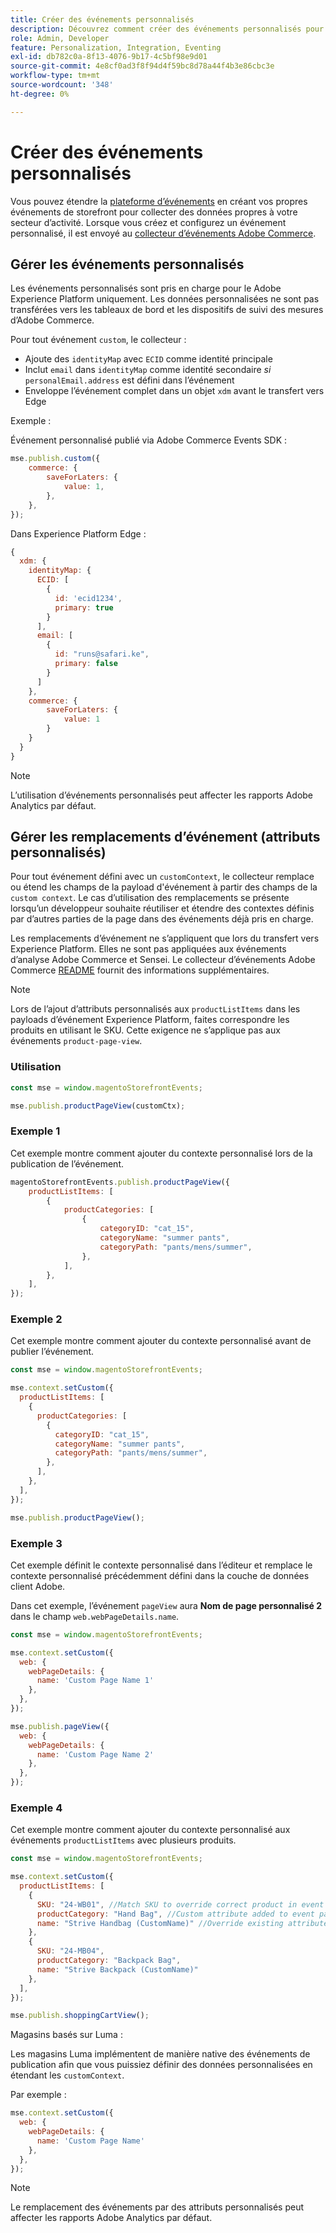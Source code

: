 ```yaml
---
title: Créer des événements personnalisés
description: Découvrez comment créer des événements personnalisés pour connecter vos données Adobe Commerce à d’autres produits Adobe DX.
role: Admin, Developer
feature: Personalization, Integration, Eventing
exl-id: db782c0a-8f13-4076-9b17-4c5bf98e9d01
source-git-commit: 4e8cf0ad3f8f94d4f59bc8d78a44f4b3e86cbc3e
workflow-type: tm+mt
source-wordcount: '348'
ht-degree: 0%

---
```


# Créer des événements personnalisés

Vous pouvez étendre la [plateforme d’événements](events.md) en créant vos propres événements de storefront pour collecter des données propres à votre secteur d’activité. Lorsque vous créez et configurez un événement personnalisé, il est envoyé au [collecteur d’événements Adobe Commerce](https://github.com/adobe/commerce-events/tree/main/packages/storefront-events-collector).

## Gérer les événements personnalisés

Les événements personnalisés sont pris en charge pour le Adobe Experience Platform uniquement. Les données personnalisées ne sont pas transférées vers les tableaux de bord et les dispositifs de suivi des mesures d’Adobe Commerce.

Pour tout événement `custom`, le collecteur :

- Ajoute des `identityMap` avec `ECID` comme identité principale
- Inclut `email` dans `identityMap` comme identité secondaire _si_ `personalEmail.address` est défini dans l’événement
- Enveloppe l’événement complet dans un objet `xdm` avant le transfert vers Edge

Exemple :

Événement personnalisé publié via Adobe Commerce Events SDK :

```javascript
mse.publish.custom({
    commerce: {
        saveForLaters: {
            value: 1,
        },
    },
});
```

Dans Experience Platform Edge :

```javascript
{
  xdm: {
    identityMap: {
      ECID: [
        {
          id: 'ecid1234',
          primary: true
        }
      ],
      email: [
        {
          id: "runs@safari.ke",
          primary: false
        }
      ]
    },
    commerce: {
        saveForLaters: {
            value: 1
        }
    }
  }
}
```

>[!NOTE]
>
> L’utilisation d’événements personnalisés peut affecter les rapports Adobe Analytics par défaut.

## Gérer les remplacements d’événement (attributs personnalisés)

Pour tout événement défini avec un `customContext`, le collecteur remplace ou étend les champs de la payload d&#39;événement à partir des champs de la `custom context`. Le cas d’utilisation des remplacements se présente lorsqu’un développeur souhaite réutiliser et étendre des contextes définis par d’autres parties de la page dans des événements déjà pris en charge.

Les remplacements d’événement ne s’appliquent que lors du transfert vers Experience Platform. Elles ne sont pas appliquées aux événements d’analyse Adobe Commerce et Sensei. Le collecteur d’événements Adobe Commerce [README](https://github.com/adobe/commerce-events/blob/e34bcfc0deca8d5ac1f9310fc1ee4c1becf4ffbb/packages/storefront-events-collector/README.md) fournit des informations supplémentaires.

>[!NOTE]
>
>Lors de l’ajout d’attributs personnalisés aux `productListItems` dans les payloads d’événement Experience Platform, faites correspondre les produits en utilisant le SKU. Cette exigence ne s’applique pas aux événements `product-page-view`.

### Utilisation

```javascript
const mse = window.magentoStorefrontEvents;

mse.publish.productPageView(customCtx);
```

### Exemple 1

Cet exemple montre comment ajouter du contexte personnalisé lors de la publication de l’événement.

```javascript
magentoStorefrontEvents.publish.productPageView({
    productListItems: [
        {
            productCategories: [
                {
                    categoryID: "cat_15",
                    categoryName: "summer pants",
                    categoryPath: "pants/mens/summer",
                },
            ],
        },
    ],
});
```

### Exemple 2

Cet exemple montre comment ajouter du contexte personnalisé avant de publier l’événement.

```javascript
const mse = window.magentoStorefrontEvents;

mse.context.setCustom({
  productListItems: [
    {
      productCategories: [
        {
          categoryID: "cat_15",
          categoryName: "summer pants",
          categoryPath: "pants/mens/summer",
        },
      ],
    },
  ],
});

mse.publish.productPageView();
```

### Exemple 3

Cet exemple définit le contexte personnalisé dans l’éditeur et remplace le contexte personnalisé précédemment défini dans la couche de données client Adobe.

Dans cet exemple, l’événement `pageView` aura **Nom de page personnalisé 2** dans le champ `web.webPageDetails.name`.

```javascript
const mse = window.magentoStorefrontEvents;

mse.context.setCustom({
  web: {
    webPageDetails: {
      name: 'Custom Page Name 1'
    },
  },
});

mse.publish.pageView({
  web: {
    webPageDetails: {
      name: 'Custom Page Name 2'
    },
  },
});
```

### Exemple 4

Cet exemple montre comment ajouter du contexte personnalisé aux événements `productListItems` avec plusieurs produits.

```javascript
const mse = window.magentoStorefrontEvents;

mse.context.setCustom({
  productListItems: [
    {
      SKU: "24-WB01", //Match SKU to override correct product in event payload
      productCategory: "Hand Bag", //Custom attribute added to event payload
      name: "Strive Handbag (CustomName)" //Override existing attribute with custom value in event payload
    },
    {
      SKU: "24-MB04",
      productCategory: "Backpack Bag",
      name: "Strive Backpack (CustomName)"
    },
  ],
});

mse.publish.shoppingCartView();
```

Magasins basés sur Luma :

Les magasins Luma implémentent de manière native des événements de publication afin que vous puissiez définir des données personnalisées en étendant les `customContext`.

Par exemple :

```javascript
mse.context.setCustom({
  web: {
    webPageDetails: {
      name: 'Custom Page Name'
    },
  },
});
```

>[!NOTE]
>
> Le remplacement des événements par des attributs personnalisés peut affecter les rapports Adobe Analytics par défaut.
